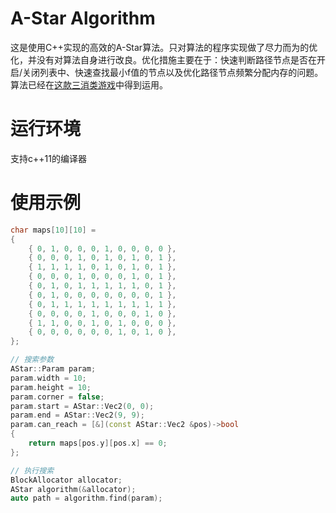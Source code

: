 # A-Star Algorithm
这是使用C++实现的高效的A-Star算法。只对算法的程序实现做了尽力而为的优化，并没有对算法自身进行改良。优化措施主要在于：快速判断路径节点是否在开启/关闭列表中、快速查找最小f值的节点以及优化路径节点频繁分配内存的问题。算法已经在[这款三消类游戏](https://github.com/zhangpanyi/eliminate-game)中得到运用。

# 运行环境
支持c++11的编译器

# 使用示例
```c++
char maps[10][10] =
{
	{ 0, 1, 0, 0, 0, 1, 0, 0, 0, 0 },
	{ 0, 0, 0, 1, 0, 1, 0, 1, 0, 1 },
	{ 1, 1, 1, 1, 0, 1, 0, 1, 0, 1 },
	{ 0, 0, 0, 1, 0, 0, 0, 1, 0, 1 },
	{ 0, 1, 0, 1, 1, 1, 1, 1, 0, 1 },
	{ 0, 1, 0, 0, 0, 0, 0, 0, 0, 1 },
	{ 0, 1, 1, 1, 1, 1, 1, 1, 1, 1 },
	{ 0, 0, 0, 0, 1, 0, 0, 0, 1, 0 },
	{ 1, 1, 0, 0, 1, 0, 1, 0, 0, 0 },
	{ 0, 0, 0, 0, 0, 0, 1, 0, 1, 0 },
};

// 搜索参数
AStar::Param param;
param.width = 10;
param.height = 10;
param.corner = false;
param.start = AStar::Vec2(0, 0);
param.end = AStar::Vec2(9, 9);
param.can_reach = [&](const AStar::Vec2 &pos)->bool
{
	return maps[pos.y][pos.x] == 0;
};

// 执行搜索
BlockAllocator allocator;
AStar algorithm(&allocator);
auto path = algorithm.find(param);
```